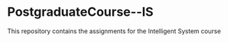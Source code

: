 # PostgraduateCourse--IS
This repository contains the assignments for the Intelligent System course
